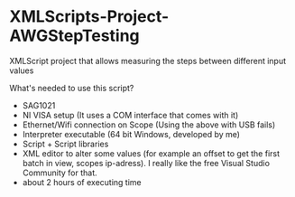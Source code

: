 # XMLScripts-Project-AWGStepTesting
XMLScript project that allows measuring the steps between different input values

What's needed to use this script?
* SAG1021
* NI VISA setup (It uses a COM interface that comes with it)
* Ethernet/Wifi connection on Scope (Using the above with USB fails)
* Interpreter executable (64 bit Windows, developed by me)
* Script + Script libraries
* XML editor to alter some values (for example an offset to get the first batch in view, scopes ip-adress). I really like the free Visual Studio Community for that.
* about 2 hours of executing time
